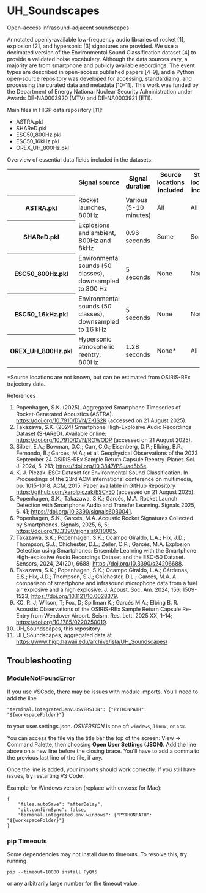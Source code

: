 # UH_Soundscapes

Open-access infrasound-adjacent soundscapes

Annotated openly-available low-frequency audio libraries of rocket [1], explosion [2], and hypersonic [3] signatures are provided. We use a decimated version of the Environmental Sound Classification dataset [4] to provide a validated noise vocabulary. Although the data sources vary, a majority are from smartphone and publicly available recordings. The event types are described in open-access published papers [4-9], and a Python open-source repository was developed for accessing, standardizing, and processing the curated data and metadata [10-11]. This work was funded by the Department of Energy National Nuclear Security Administration under Awards DE-NA0003920 (MTV) and DE-NA0003921 (ETI).

Main files in HIGP data repository [11]:
- ASTRA.pkl
- SHAReD.pkl
- ESC50_800Hz.pkl
- ESC50_16kHz.pkl
- OREX_UH_800Hz.pkl

Overview of essential data fields included in the datasets:
<table>
  <tr>
    <th></th>
    <th>Signal source</th>
<th>Signal duration</th>
    <th>Source locations included</th>
    <th>Station locations included</th>
  </tr>
  <tr>
    <th>ASTRA.pkl</th>
    <td>Rocket launches, 800Hz</td>
    <td>Various (5-10 minutes)</td>
    <td>All</td>
    <td>All</td>
  </tr>
  <tr>
    <th>SHAReD.pkl</th>
    <td>Explosions and ambient, 800Hz and 8kHz</td>
    <td>0.96 seconds</td>
    <td>Some</td>
    <td>Some</td>
  </tr>
  <tr>
    <th>ESC50_800Hz.pkl</th>
    <td>Environmental sounds (50 classes), downsampled to 800 Hz</td>
    <td>5 seconds</td>
    <td>None</td>
    <td>None</td>
  </tr>
    <tr>
    <th>ESC50_16kHz.pkl</th>
    <td>Environmental sounds (50 classes), downsampled to 16 kHz</td>
    <td>5 seconds</td>
    <td>None</td>
    <td>None</td>
  </tr>
  <tr>
    <th>OREX_UH_800Hz.pkl</th>
    <td>Hypersonic atmospheric reentry, 800Hz</td>
    <td>1.28 seconds</td>
    <td>None*</td>
    <td>All</td>
  </tr>
</table>
*Source locations are not known, but can be estimated from OSIRIS-REx trajectory data.

References
1.	Popenhagen, S.K. (2025).  Aggregated Smartphone Timeseries of Rocket-Generated Acoustics (ASTRA). https://doi.org/10.7910/DVN/ZKIS2K (accessed on 21 August 2025).
2.	Takazawa, S.K. (2024) Smartphone High-Explosive Audio Recordings Dataset (SHAReD). Available online: https://doi.org/10.7910/DVN/ROWODP (accessed on 21 August 2025).
3.	Silber, E.A.; Bowman, D.C.; Carr, C.G.; Eisenberg, D.P.; Elbing, B.R.; Fernando, B.; Garcés, M.A.; et al. Geophysical Observations of the 2023 September 24 OSIRIS-REx Sample Return Capsule Reentry. Planet. Sci. J. 2024, 5, 213; https://doi.org/10.3847/PSJ/ad5b5e.
4.	K. J. Piczak. ESC: Dataset for Environmental Sound Classification. In Proceedings of the 23rd ACM international conference on multimedia, pp. 1015-1018, ACM, 2015. Paper available in GitHub Repository https://github.com/karolpiczak/ESC-50 (accessed on 21 August 2025).
5.	Popenhagen, S.K.; Takazawa, S.K.; Garcés, M.A. Rocket Launch Detection with Smartphone Audio and Transfer Learning. Signals 2025, 6, 41; https://doi.org/10.3390/signals6030041.
6.	Popenhagen, S.K.; Garcés, M.A. Acoustic Rocket Signatures Collected by Smartphones. Signals, 2025, 6, 5; https://doi.org/10.3390/signals6010005.
7.	Takazawa, S.K.; Popenhagen, S.K.; Ocampo Giraldo, L.A.; Hix, J.D.; Thompson, S.J.; Chichester, D.L.; Zeiler, C.P.; Garcés, M.A. Explosion Detection using Smartphones: Ensemble Learning with the Smartphone High-explosive Audio Recordings Dataset and the ESC-50 Dataset. Sensors, 2024, 24(20), 6688; https://doi.org/10.3390/s24206688.
8.	Takazawa, S.K.; Popenhagen, S.K.; Ocampo Giraldo, L.A.; Cárdenas, E.S.; Hix, J.D.; Thompson, S.J.; Chichester, D.L.; Garcés, M.A. A comparison of smartphone and infrasound microphone data from a fuel air explosive and a high explosive. J. Acoust. Soc. Am. 2024, 156, 1509-1523; https://doi.org/10.1121/10.0028379.
9.	KC, R. J; Wilson, T; Fox, D; Spillman K.; Garcés M.A.; Elbing B. R. Acoustic Observations of the OSIRIS-REx Sample Return Capsule Re-Entry from Wendover Airport. Seism. Res. Lett. 2025 XX, 1–14; https://doi.org/10.1785/0220250019.
10.	UH_Soundscapes, this repository
11.	UH_Soundscapes, aggregated data at https://www.higp.hawaii.edu/archive/isla/UH_Soundscapes/


## Troubleshooting
### ModuleNotFoundError
If you use VSCode, there may be issues with module imports.  You'll need to add the line
```
"terminal.integrated.env.OSVERSION": {"PYTHONPATH": "${workspaceFolder}"}
```
to your user.settings.json.  *OSVERSION* is one of: `windows`, `linux`, or `osx`.

You can access the file via the title bar the top of the screen: View -> Command Palette, then choosing **Open User Settings (JSON)**. 
Add the line above on a new line before the closing brace.  You'll have to add a comma to the previous last line of the file, if any.

Once the line is added, your imports should work correctly.  If you still have issues, try restarting VS Code.

Example for Windows version (replace with env.osx for Mac):
```
{
    "files.autoSave": "afterDelay",
    "git.confirmSync": false,
    "terminal.integrated.env.windows": {"PYTHONPATH": "${workspaceFolder}"}
}
```

### pip Timeouts
Some dependencies may not install due to timeouts. To resolve this, try running
```
pip --timeout=10000 install PyQt5
```
or any arbitrarily large number for the timeout value.
